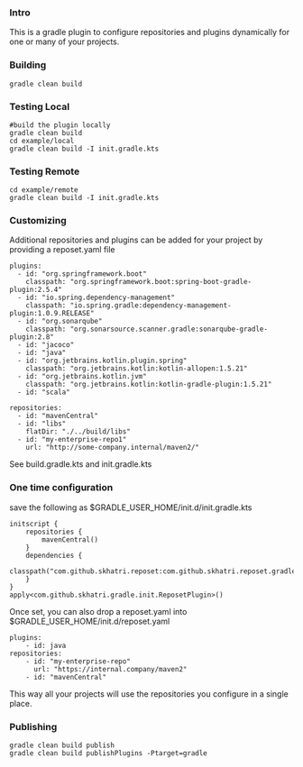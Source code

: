 ### Intro
This is a gradle plugin to configure repositories and plugins dynamically for one or many of your projects.


### Building

```
gradle clean build
```

### Testing Local
```
#build the plugin locally
gradle clean build
cd example/local
gradle clean build -I init.gradle.kts
```

### Testing Remote
```
cd example/remote
gradle clean build -I init.gradle.kts
```

### Customizing
Additional repositories and plugins can be added for your project by providing a reposet.yaml file

```
plugins:
  - id: "org.springframework.boot"
    classpath: "org.springframework.boot:spring-boot-gradle-plugin:2.5.4"
  - id: "io.spring.dependency-management"
    classpath: "io.spring.gradle:dependency-management-plugin:1.0.9.RELEASE"
  - id: "org.sonarqube"
    classpath: "org.sonarsource.scanner.gradle:sonarqube-gradle-plugin:2.8"
  - id: "jacoco"
  - id: "java"
  - id: "org.jetbrains.kotlin.plugin.spring"
    classpath: "org.jetbrains.kotlin:kotlin-allopen:1.5.21"
  - id: "org.jetbrains.kotlin.jvm"
    classpath: "org.jetbrains.kotlin:kotlin-gradle-plugin:1.5.21"
  - id: "scala"

repositories:
  - id: "mavenCentral"
  - id: "libs"
    flatDir: "./../build/libs"
  - id: "my-enterprise-repo1"
    url: "http://some-company.internal/maven2/"
```

See build.gradle.kts and init.gradle.kts


### One time configuration
save the following as $GRADLE_USER_HOME/init.d/init.gradle.kts
```
initscript {
    repositories {
        mavenCentral()
    }
    dependencies {
        classpath("com.github.skhatri.reposet:com.github.skhatri.reposet.gradle.plugin:0.1.2")
    }
}
apply<com.github.skhatri.gradle.init.ReposetPlugin>()
```
Once set, you can also drop a reposet.yaml into $GRADLE_USER_HOME/init.d/reposet.yaml

```
plugins:
    - id: java
repositories:
    - id: "my-enterprise-repo"
      url: "https://internal.company/maven2"
    - id: "mavenCentral"
```
This way all your projects will use the repositories you configure in a single place.


### Publishing

```
gradle clean build publish
gradle clean build publishPlugins -Ptarget=gradle
```

